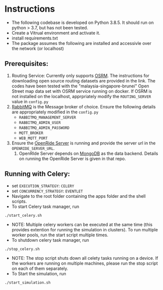 # Instructions

- The following codebase is developed on Python 3.8.5. It should run on python > 3.7, but has not been tested.
- Create a Vitrual environment and activate it.
- install requirements.txt
- The package assumes the following are installed and accessivle over the network (or localhost)

## Prerequisites:
1. Routing Service: Currently only supports [OSRM](http://project-osrm.org). The instructions for downloading open source routing datasets are provided in the link.
   The codes have been tested with the "malaysia-singapore-brunei" Open Street map data set with OSRM service running on docker. If OSRM is not installed on the localhost, apprpriately modify the `ROUTING_SERVER` value in `config.py`
2. [RabbitMQ](https://www.rabbitmq.com) is the Message broker of choice. Ensure the following details are appropriately modified in the `config.py`
    - `RABBITMQ_MANAGEMENT_SERVER`
    - `RABBITMQ_ADMIN_USER`
    - `RABBITMQ_ADMIN_PASSWORD`
    - `MQTT_BROKER`
    - `WEB_MQTT_PORT`
3. Ensure the [OpenRide Server](https://github.com/IORA-NUS/openride_server) is running and provide the server url in the `OPENRIDE_SERVER_URL`.
   1. OpenRIde Server depends on [MongoDB](https://www.mongodb.com) as the data backend. Details on running the OpenRide Server is given in that repo.


## Running with Celery:
- set `EXECUTION_STRATEGY`: `CELERY`
- set `CONCURRENCY_STRATEGY`: `EVENTLET`
- Navigate to the root folder containing the apps folder and the shell scripts.
- To start Celery task manager, run

`./start_celery.sh`

- NOTE: Multiple celery workers can be executed at the same time (this provides extention for running the simulation in clusters). To run multiple worker pools, run the start script multiple times.
- To shutdown celery task manager, run

`./stop_celery.sh`

- NOTE: The stop script shuts down all celety tasks running on a device. If the workers are running on multiple machines, please run the stop script on each of them separately.
- To Start the simulation, run

`./start_simulation.sh`


